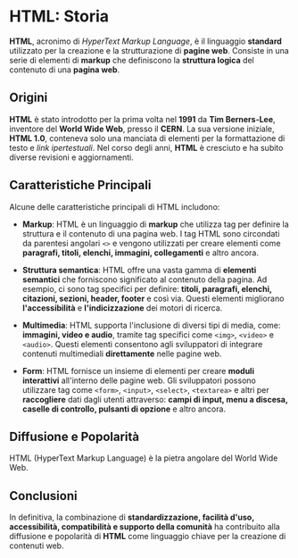 # HTML: Storia

**HTML**, acronimo di *HyperText Markup Language*, è il linguaggio **standard** utilizzato per la creazione e la strutturazione di **pagine web**. Consiste in una serie di elementi di **markup** che definiscono la **struttura logica** del contenuto di una **pagina web**.

## Origini

**HTML** è stato introdotto per la prima volta nel **1991** da **Tim Berners-Lee**, inventore del **World Wide Web**, presso il **CERN**. La sua versione iniziale, **HTML 1.0**, conteneva solo una manciata di elementi per la formattazione di testo e *link ipertestuali*. Nel corso degli anni, **HTML** è cresciuto e ha subito diverse revisioni e aggiornamenti.

## Caratteristiche Principali

Alcune delle caratteristiche principali di HTML includono:

- **Markup**: HTML è un linguaggio di **markup** che utilizza tag per definire la struttura e il contenuto di una pagina web. I tag HTML sono circondati da parentesi angolari `<>` e vengono utilizzati per creare elementi come **paragrafi, titoli, elenchi, immagini, collegamenti** e altro ancora.
  
- **Struttura semantica**: HTML offre una vasta gamma di **elementi semantici** che forniscono significato al contenuto della pagina. Ad esempio, ci sono tag specifici per definire: **titoli, paragrafi, elenchi, citazioni, sezioni, header, footer** e così via. Questi elementi migliorano **l'accessibilità** e **l'indicizzazione** dei motori di ricerca.
  
- **Multimedia**: HTML supporta l'inclusione di diversi tipi di media, come: **immagini, video e audio**, tramite tag specifici come `<img>`, `<video>` e `<audio>`. Questi elementi consentono agli sviluppatori di integrare contenuti multimediali **direttamente** nelle pagine web.
  
- **Form**: HTML fornisce un insieme di elementi per creare **moduli interattivi** all'interno delle pagine web. Gli sviluppatori possono utilizzare tag come `<form>`, `<input>`, `<select>`, `<textarea>` e altri per **raccogliere** dati dagli utenti attraverso: **campi di input, menu a discesa, caselle di controllo, pulsanti di opzione** e altro ancora.

## Diffusione e Popolarità

HTML (HyperText Markup Language) è la pietra angolare del World Wide Web.

## Conclusioni

In definitiva, la combinazione di **standardizzazione, facilità d'uso, accessibilità, compatibilità e supporto della comunità** ha contribuito alla diffusione e popolarità di **HTML** come linguaggio chiave per la creazione di contenuti web.
